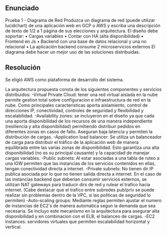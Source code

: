 ## Enunciado
Prueba 1 - Diagrama de Red Produzca un diagrama de red (puede utilizar
lucidchart) de una aplicación web en GCP o AWS y escriba una descripción de
texto de 1/2 a 1 página de sus elecciones y arquitectura.
El diseño debe soportar:
• Cargas variables
• Contar con HA (alta disponibilidad)
• Frontend en Js
• Backend con una base de datos relacional y una no relacional
• La aplicación backend consume 2 microservicios externos
El diagrama debe hacer un mejor uso de las soluciones distribuidas.

## Resolución
Se eligió AWS como plataforma de desarrollo del sistema.

La arquitectura propuesta consta de los siguientes componentes y servicios distribuidos:
-Virtual Private Cloud: tener una red virtual aislada en la nube permite gestion total sobre configuracion e infraestructura de red en la nube. Como principales caracteristicas aporta aislamiento, control de direcciones IP, conectividad, controles de seguridad y flexibilidad y escalabilidad.
-Availability zones: se incluyeron en el diseño ya que cada una aporta disponibilidad de los recursos de una manera independiente (resiliencia y alta disponibilidad) permitiendo distribuir pedidos en diferentes zonas en casos de fallo. Aseguran baja latencia y permiten la distribución de cargas.
-Application load balancer: Se utiliza un balanceador de carga para distribuir el tráfico de la aplicación web de manera equilibrada entre las varias zonas de disponibilidad. Esto garantiza una alta disponibilidad (no es su principal causante) y la capacidad de manejar cargas variables.
-Public subnets: Al estar asociadas a una tabla de ruteo a una IGW permiten que las instancias de los servicios contenidos en ellas, tengan conectividad directa a internet.
-Private subnets: No tienen dir IP publica asociada por lo que no tienen salida directa a internet. En el caso de las instancias backend que deberian consumir servicios externos, se utilizan NAT gateways para traducir dirs de red y rutear el trafico hacia internet.
(Cabe destacar que el trafico entre subredes pub/priv se puede realizar sin problemas dentro de la VPC, si las politicas de seguridad lo permiten)
-Auto-scaling groups: Mediante reglas permiten ajustar el numero de instancias de EC2's de manera automatica segun la demanda que sea necesaria. Se incluyo este mecanismo en la arquitectura para asegurar alta disponibilidad y en combinacion con el ELB, el balanceo de cargas.
-EC2 instances: servidores virtuales que permiten escalabilidad horizontal y vertical.